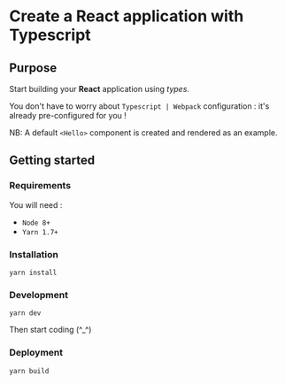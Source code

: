 # Create a React application with Typescript

## Purpose

Start building your **React** application using _types_.

You don't have to worry about `Typescript | Webpack` configuration : it's already pre-configured for you !

NB: A default `<Hello>` component is created and rendered as an example.

## Getting started

### Requirements

You will need :

* `Node 8+`
* `Yarn 1.7+`

### Installation

```shell
yarn install
```

### Development

```shell
yarn dev
```

Then start coding (^\_^)

### Deployment

```shell
yarn build
```
